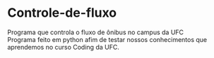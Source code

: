 # Controle-de-fluxo
Programa que controla o fluxo de ônibus no campus da UFC
<br /> Programa feito em python afim de testar nossos conhecimentos que aprendemos no curso Coding da UFC.
